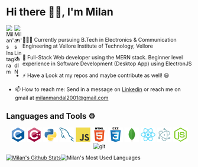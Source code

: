 # Hi there 👋🏽, I'm Milan

<a href="https://www.instagram.com/milan._.mandal/">
  <img align="left" alt="Milan's Instagram" width="22px" src="https://raw.githubusercontent.com/hussainweb/hussainweb/main/icons/instagram.png" />
</a>
<a href="https://www.linkedin.com/in/milan-mandal-2001/">
  <img align="left" alt="Milan's LinkedIN" width="22px" src="https://raw.githubusercontent.com/peterthehan/peterthehan/master/assets/linkedin.svg" />
</a>
<br/>

- 👨🏽‍💻 Currently pursuing B.Tech in Electronics & Communication Engineering at Vellore Institute of Technology, Vellore

- 🌱 Full-Stack Web developer using the MERN stack. Beginner level experience in Software Development (Desktop App) using ElectronJS

- ⚡️ Have a Look at my repos and maybe contribute as well! :smiley:

- 📫 How to reach me: Send in a message on [Linkedin](https://www.linkedin.com/in/milan-mandal-2001/) or reach me on gmail at milanmandal2001@gmail.com

## Languages and Tools ⚙
<p align="center"> 
  <a> <img src="https://raw.githubusercontent.com/devicons/devicon/master/icons/c/c-original.svg" alt="c" width="40" height="40"/></a> 
  <a> <img src="https://raw.githubusercontent.com/devicons/devicon/master/icons/cplusplus/cplusplus-original.svg" alt="cplusplus" width="40" height="40"/> </a> 
  <a> <img src="https://raw.githubusercontent.com/devicons/devicon/master/icons/python/python-original.svg" alt="python" width="40" height="40"/> </a>
  <a> <img src="https://raw.githubusercontent.com/devicons/devicon/master/icons/mysql/mysql-original.svg" alt="mysql" width="40" height="40"/> </a>
  <a> <img src="https://raw.githubusercontent.com/devicons/devicon/master/icons/javascript/javascript-original.svg" alt="javascript" width="40" height="40"/> </a>
  <a> <img src="https://raw.githubusercontent.com/devicons/devicon/master/icons/html5/html5-original-wordmark.svg" alt="html5" width="40" height="40"/> </a> 
  <a> <img src="https://raw.githubusercontent.com/devicons/devicon/master/icons/css3/css3-original-wordmark.svg" alt="css3" width="40" height="40"/> </a>  
  <a> <img width="40" height="40" src="https://raw.githubusercontent.com/devicons/devicon/master/icons/mongodb/mongodb-original.svg"/></a>
  <a> <img width="40" height="40" src="https://raw.githubusercontent.com/devicons/devicon/master/icons/react/react-original.svg"/></a>
  <a> <img width="40" height="40" src="https://raw.githubusercontent.com/devicons/devicon/master/icons/electron/electron-original.svg"/></a>
  <a> <img width="40" height="40" src="https://raw.githubusercontent.com/devicons/devicon/master/icons/nodejs/nodejs-original.svg"/></a>
  <a> <img src="https://www.vectorlogo.zone/logos/git-scm/git-scm-icon.svg" alt="git" width="40" height="40"/> </a> 
</p>

[![Milan's Github Stats](https://github-readme-stats.vercel.app/api?username=milanmandal&show_icons=true&theme=radical&width=10)](https://github.com/anuraghazra/github-readme-stats)![Milan's Most Used Languages](https://github-readme-stats.vercel.app/api/top-langs?username=milanmandal&show_icons=true&locale=en&layout=compact&theme=radical)
